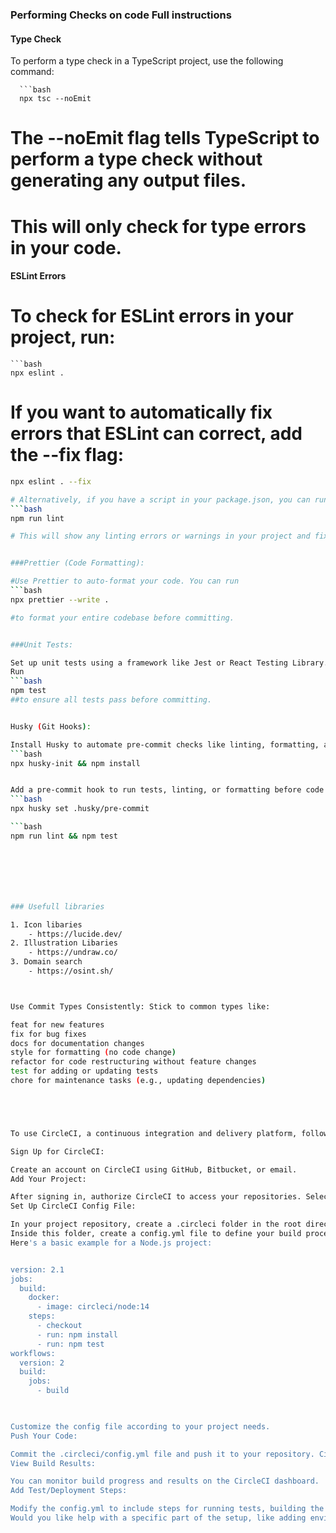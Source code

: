 ### Performing Checks on code Full instructions 

#### Type Check

To perform a type check in a TypeScript project, use the following command:

      ```bash
      npx tsc --noEmit

# The --noEmit flag tells TypeScript to perform a type check without generating any output files. 
# This will only check for type errors in your code.

#### ESLint Errors

# To check for ESLint errors in your project, run:

    ```bash
    npx eslint .

# If you want to automatically fix errors that ESLint can correct, add the --fix flag:

```bash
npx eslint . --fix

# Alternatively, if you have a script in your package.json, you can run:
```bash
npm run lint

# This will show any linting errors or warnings in your project and fix them if possible.


###Prettier (Code Formatting):

#Use Prettier to auto-format your code. You can run 
```bash
npx prettier --write . 

#to format your entire codebase before committing.


###Unit Tests:

Set up unit tests using a framework like Jest or React Testing Library.
Run 
```bash
npm test 
##to ensure all tests pass before committing.


Husky (Git Hooks):

Install Husky to automate pre-commit checks like linting, formatting, and testing:
```bash
npx husky-init && npm install


Add a pre-commit hook to run tests, linting, or formatting before code gets committed:
```bash
npx husky set .husky/pre-commit 

```bash
npm run lint && npm test







### Usefull libraries 

1. Icon libaries
    - https://lucide.dev/
2. Illustration Libaries
    - https://undraw.co/
3. Domain search 
    - https://osint.sh/   



Use Commit Types Consistently: Stick to common types like:

feat for new features
fix for bug fixes
docs for documentation changes
style for formatting (no code change)
refactor for code restructuring without feature changes
test for adding or updating tests
chore for maintenance tasks (e.g., updating dependencies) 





To use CircleCI, a continuous integration and delivery platform, follow these steps:

Sign Up for CircleCI:

Create an account on CircleCI using GitHub, Bitbucket, or email.
Add Your Project:

After signing in, authorize CircleCI to access your repositories. Select the project you want to build and integrate with CircleCI.
Set Up CircleCI Config File:

In your project repository, create a .circleci folder in the root directory.
Inside this folder, create a config.yml file to define your build process.
Here's a basic example for a Node.js project:


version: 2.1
jobs:
  build:
    docker:
      - image: circleci/node:14
    steps:
      - checkout
      - run: npm install
      - run: npm test
workflows:
  version: 2
  build:
    jobs:
      - build


      
Customize the config file according to your project needs.
Push Your Code:

Commit the .circleci/config.yml file and push it to your repository. CircleCI will detect the changes and start building your project.
View Build Results:

You can monitor build progress and results on the CircleCI dashboard.
Add Test/Deployment Steps:

Modify the config.yml to include steps for running tests, building the app, or deploying to a server.
Would you like help with a specific part of the setup, like adding environment variables or integrating a specific service?

